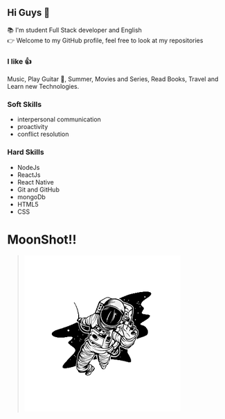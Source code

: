 ## Hi Guys 👋

:books: I'm student Full Stack developer and 
English  
:point_right: Welcome to my GitHub profile, 
feel free to look at my repositories


### I like :+1:
Music, Play Guitar :metal:, Summer, Movies and Series, Read Books, Travel and 
Learn new Technologies.

### Soft Skills
* interpersonal communication
* proactivity
* conflict resolution



### Hard Skills
* NodeJs
* ReactJs
* React Native
* Git and GitHub
* mongoDb
* HTML5
* CSS


# MoonShot!!
>![Moonshot](Moonshot_Thinking.png)
